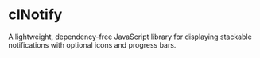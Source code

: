 # clNotify
A lightweight, dependency-free JavaScript library for displaying stackable notifications with optional icons and progress bars.
